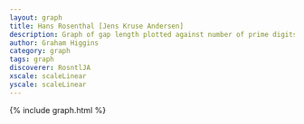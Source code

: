 ```yaml
---
layout: graph
title: Hans Rosenthal [Jens Kruse Andersen]
description: Graph of gap length plotted against number of prime digits
author: Graham Higgins
category: graph
tags: graph
discoverer: RosntlJA
xscale: scaleLinear
yscale: scaleLinear
---
```


{% include graph.html %}

